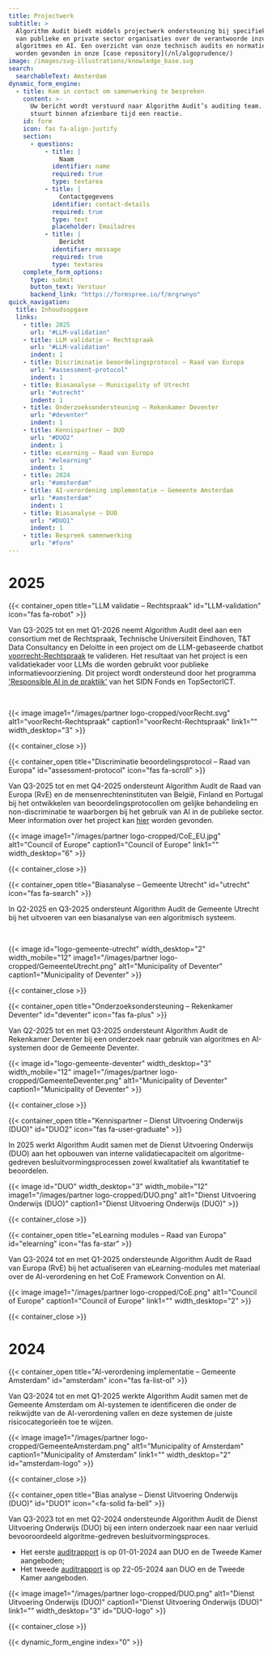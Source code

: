 ```yaml
---
title: Projectwerk
subtitle: >
  Algorithm Audit biedt middels projectwerk ondersteuning bij specifieke vragen
  van publieke en private sector organisaties over de verantwoorde inzet van
  algoritmes en AI. Een overzicht van onze technisch audits en normatieve reviews kan
  worden gevonden in onze [case repository](/nl/algoprudence/)
image: /images/svg-illustrations/knowledge_base.svg
search:
  searchableText: Amsterdam
dynamic_form_engine:
  - title: Kom in contact om samenwerking te bespreken
    content: >-
      Uw bericht wordt verstuurd naar Algorithm Audit’s auditing team. Het team
      stuurt binnen afzienbare tijd een reactie.
    id: form
    icon: fas fa-align-justify
    section:
      - questions:
          - title: |
              Naam
            identifier: name
            required: true
            type: textarea
          - title: |
              Contactgegevens
            identifier: contact-details
            required: true
            type: text
            placeholder: Emailadres
          - title: |
              Bericht
            identifier: message
            required: true
            type: textarea
    complete_form_options:
      type: submit
      button_text: Verstuur
      backend_link: "https://formspree.io/f/mrgrwnyo"
quick_navigation:
  title: Inhoudsopgave
  links:
    - title: 2025
      url: "#LLM-validation"
    - title: LLM validatie – Rechtspraak
      url: "#LLM-validation"
      indent: 1
    - title: Discriminatie beoordelingsprotocol – Raad van Europa
      url: "#assessment-protocol"
      indent: 1
    - title: Biasanalyse – Municipality of Utrecht
      url: "#utrecht"
      indent: 1
    - title: Onderzoeksondersteuning – Rekenkamer Deventer
      url: "#deventer"
      indent: 1
    - title: Kennispartner – DUO
      url: "#DUO2"
      indent: 1
    - title: eLearning – Raad van Europa
      url: "#elearning"
      indent: 1
    - title: 2024
      url: "#amsterdam"
    - title: AI-verordening implementatie – Gemeente Amsterdam
      url: "#amsterdam"
      indent: 1
    - title: Biasanalyse – DUO
      url: "#DUO1"
      indent: 1
    - title: Bespreek samenwerking
      url: "#form"
---
```


# 2025

<!-- voorRecht LLM validation -->

{{< container_open title="LLM validatie – Rechtspraak" id="LLM-validation" icon="fas fa-robot" >}}

Van Q3-2025 tot en met Q1-2026 neemt Algorithm Audit deel aan een consortium met de Rechtspraak, Technische Universiteit Eindhoven, T&T Data Consultancy en Deloitte in een project om de LLM-gebaseerde chatbot <a href="https://www.voorrecht-rechtspraak.nl" target="_blank">voorrecht-Rechtspraak</a> te valideren. Het resultaat van het project is een validatiekader voor LLMs die worden gebruikt voor publieke informatievoorziening. Dit project wordt ondersteund door het programma <a href="https://www.sidnfonds.nl/nieuws/dit-zijn-de-10-toegekende-projecten-van-de-call-responsible-ai-in-de" target="_blank">'Responsible AI in de praktijk'</a> van het SIDN Fonds en TopSectorICT.

</br>

{{< image image1="/images/partner logo-cropped/voorRecht.svg" alt1="voorRecht-Rechtspraak" caption1="voorRecht-Rechtspraak" link1="" width_desktop="3" >}}

{{< container_close >}}

<!-- CoE Assessment protocol -->

{{< container_open title="Discriminatie beoordelingsprotocol – Raad van Europa" id="assessment-protocol" icon="fas fa-scroll" >}}

Van Q3-2025 tot en met Q4-2025 ondersteunt Algorithm Audit de Raad van Europa (RvE) en de mensenrechteninstituten van België, Finland en Portugal bij het ontwikkelen van beoordelingsprotocollen om gelijke behandeling en non-discriminatie te waarborgen bij het gebruik van AI in de publieke sector. Meer information over het project kan <a href="https://www.coe.int/en/web/inclusion-and-antidiscrimination/upholding-equality-and-non-discrimination-by-equality-bodies-regarding-the-use-of-artificial-intelligence-ai-in-public-administrations1" target="_blank">hier</a> worden gevonden.

{{< image image1="/images/partner logo-cropped/CoE_EU.jpg" alt1="Council of Europe" caption1="Council of Europe" link1="" width_desktop="6" >}}

{{< container_close >}}

<!-- Gemeente Utrecht -->

{{< container_open title="Biasanalyse – Gemeente Utrecht" id="utrecht" icon="fas fa-search" >}}

In Q2-2025 en Q3-2025 ondersteunt Algorithm Audit de Gemeente Utrecht bij het uitvoeren van een biasanalyse van een algoritmisch systeem.

<br>

{{< image id="logo-gemeente-utrecht" width_desktop="2" width_mobile="12" image1="/images/partner logo-cropped/GemeenteUtrecht.png" alt1="Municipality of Deventer" caption1="Municipality of Deventer" >}}

{{< container_close >}}

<!-- Rekenkamer Deventer -->

{{< container_open title="Onderzoeksondersteuning – Rekenkamer Deventer" id="deventer" icon="fas fa-plus" >}}

Van Q2-2025 tot en met Q3-2025 ondersteunt Algorithm Audit de Rekenkamer Deventer bij een onderzoek naar gebruik van algoritmes en AI-systemen door de Gemeente Deventer.

{{< image id="logo-gemeente-deventer" width_desktop="3" width_mobile="12" image1="/images/partner logo-cropped/GemeenteDeventer.png" alt1="Municipality of Deventer" caption1="Municipality of Deventer" >}}

{{< container_close >}}

<!-- DUO Kennispartner -->

{{< container_open title="Kennispartner – Dienst Uitvoering Onderwijs (DUO)" id="DUO2" icon="fas fa-user-graduate" >}}

In 2025 werkt Algorithm Audit samen met de Dienst Uitvoering Onderwijs (DUO) aan het opbouwen van interne validatiecapaciteit om algoritme-gedreven besluitvormingsprocessen zowel kwalitatief als kwantitatief te beoordelen.

{{< image id="DUO" width_desktop="3" width_mobile="12" image1="/images/partner logo-cropped/DUO.png" alt1="Dienst Uitvoering Onderwijs (DUO)" caption1="Dienst Uitvoering Onderwijs (DUO)" >}}

{{< container_close >}}

<!-- CoE eLearning -->

{{< container_open title="eLearning modules – Raad van Europa" id="elearning" icon="fas fa-star" >}}

Van Q3-2024 tot en met Q1-2025 ondersteunde Algorithm Audit de Raad van Europa (RvE) bij het actualiseren van eLearning-modules met materiaal over de AI-verordening en het CoE Framework Convention on AI.

{{< image image1="/images/partner logo-cropped/CoE.png" alt1="Council of Europe" caption1="Council of Europe" link1="" width_desktop="2" >}}

{{< container_close >}}
<br>

# 2024

<!-- Gemeente Amsterdam -->

{{< container_open title="AI-verordening implementatie – Gemeente Amsterdam" id="amsterdam" icon="fas fa-list-ol" >}}

Van Q3-2024 tot en met Q1-2025 werkte Algorithm Audit samen met de Gemeente Amsterdam om AI-systemen te identificeren die onder de reikwijdte van de AI-verordening vallen en deze systemen de juiste risicocategorieën toe te wijzen.

{{< image image1="/images/partner logo-cropped/GemeenteAmsterdam.png" alt1="Municipality of Amsterdam" caption1="Municipality of Amsterdam" link1="" width_desktop="2" id="amsterdam-logo" >}}

{{< container_close >}}

<!-- DUO CUB -->

{{< container_open title="Bias analyse – Dienst Uitvoering Onderwijs (DUO)" id="DUO1" icon="<fa-solid fa-bell" >}}

Van Q3-2023 tot en met Q2-2024 ondersteunde Algorithm Audit de Dienst Uitvoering Onderwijs (DUO) bij een intern onderzoek naar een naar verluid bevooroordeeld algoritme-gedreven besluitvormingsproces.

- Het eerste [auditrapport](/algoprudence/cases/aa202401_preventing-prejudice/) is op 01-01-2024 aan DUO en de Tweede Kamer aangeboden;
- Het tweede [auditrapport](/algoprudence/cases/aa202401_preventing-prejudice/) is op 22-05-2024 aan DUO en de Tweede Kamer aangeboden.

{{< image image1="/images/partner logo-cropped/DUO.png" alt1="Dienst Uitvoering Onderwijs (DUO)" caption1="Dienst Uitvoering Onderwijs (DUO)" link1="" width_desktop="3" id="DUO-logo" >}}

{{< container_close >}}

{{< dynamic_form_engine index="0" >}}
